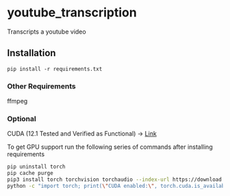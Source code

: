 # youtube_transcription
Transcripts a youtube video

## Installation
```
pip install -r requirements.txt
```

### Other Requirements

ffmpeg

### Optional

CUDA (12.1 Tested and Verified as Functional) -> [Link](https://developer.nvidia.com/cuda-12-1-0-download-archive)

To get GPU support run the following series of commands after installing requirements

```bash
pip uninstall torch
pip cache purge
pip3 install torch torchvision torchaudio --index-url https://download.pytorch.org/whl/cu121
python -c "import torch; print(\"CUDA enabled:\", torch.cuda.is_available());"
```


